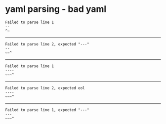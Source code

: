# yaml parsing - bad yaml

    Failed to parse line 1
    --
    ^~
    

---

    Failed to parse line 2, expected "---"
    --
    ~~^
    

---

    Failed to parse line 1
    ----
    ~~~^
    

---

    Failed to parse line 2, expected eol
    ----
    ~~~^
    

---

    Failed to parse line 1, expected "---"
    ---
    ~~~^
    

